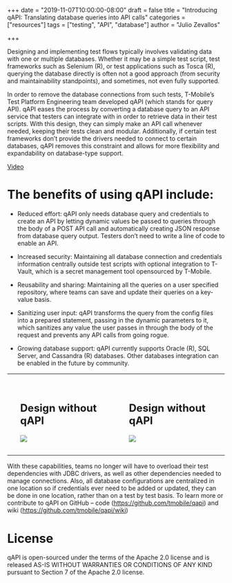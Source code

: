 +++
date = "2019-11-07T10:00:00-08:00"
draft = false
title = "Introducing qAPI: Translating database queries into API calls"
categories = ["resources"]
tags = ["testing", "API", "database"]
author = "Julio Zevallos"

+++

Designing and implementing test flows typically involves validating data with one or multiple databases. 
Whether it may be a simple test script, test frameworks such as Selenium (R), or test applications such as Tosca (R), querying the database directly is often not a good approach (from security and maintainability standpoints), and sometimes, not even fully supported.

In order to remove the database connections from such tests, T-Mobile’s Test Platform Engineering team developed qAPI (which stands for query API). qAPI eases the process by converting a database query to an API service that testers can integrate with in order to retrieve data in their test scripts. With this design, they can simply make an API call whenever needed, keeping their tests clean and modular. Additionally, if certain test frameworks don’t provide the drivers needed to connect to certain databases, qAPI removes this constraint and allows for more flexibility and expandability on database-type support.

[Video](https://www.youtube.com/watch?v=IRU-AcRGL74&feature=youtu.be)

# The benefits of using qAPI include:

- Reduced effort: qAPI only needs database query and credentials to create an API by letting dynamic values be passed to queries through the body of a POST API call and automatically creating JSON response from database query output. Testers don’t need to write a line of code to enable an API.

- Increased security: Maintaining all database connection and credentials information centrally outside test scripts with optional integration to T-Vault, which is a secret management tool opensourced by T-Mobile.

- Reusability and sharing: Maintaining all the queries on a user specified repository, where teams can save and update their queries on a key-value basis.

- Sanitizing user input: qAPI transforms the query from the config files into a prepared statement, passing in the dynamic parameters to it, which sanitizes any value the user passes in through the body of the request and prevents any API calls from going rogue.

- Growing database support: qAPI currently supports Oracle (R), SQL Server, and Cassandra (R) databases. Other databases integration can be enabled in the future by community. 

<table>
 <tr>
    <td style="padding: 30px">
        <h2>Design without qAPI</h2>
        <image src="https://raw.githubusercontent.com/tmobile/qapi/master/misc/without%20qAPI.png" />
    </td>
    <td style="padding: 30px">
        <h2>Design without qAPI</h2>    
        <image src="https://raw.githubusercontent.com/tmobile/qapi/master/misc/without%20qAPI.png" />
    </td>
    </td>
 </tr>
</table>
 
With these capabilities, teams no longer will have to overload their test dependencies with JDBC drivers, as well as other dependencies needed to manage connections. Also, all database configurations are centralized in one location so if credentials ever need to be added or updated, they can be done in one location, rather than on a test by test basis. To learn more or contribute to qAPI on GitHub – code (https://github.com/tmobile/qapi) and wiki (https://github.com/tmobile/qapi/wiki) 

# License

qAPI is open-sourced under the terms of the Apache 2.0 license and is released AS-IS WITHOUT WARRANTIES OR CONDITIONS OF ANY KIND pursuant to Section 7 of the Apache 2.0 license.
